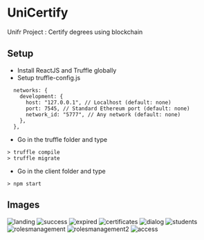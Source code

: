 # UniCertify

Unifr Project : Certify degrees using blockchain

## Setup

- Install ReactJS and Truffle globally
- Setup truffle-config.js
```
  networks: {
    development: {
      host: "127.0.0.1", // Localhost (default: none)
      port: 7545, // Standard Ethereum port (default: none)
      network_id: "5777", // Any network (default: none)
    },
  },
```
- Go in the truffle folder and type
```
> truffle compile
> truffle migrate
```
- Go in the client folder and type
```
> npm start
```

## Images 
![landing](https://user-images.githubusercontent.com/15364111/170499818-4be4efed-d15c-4807-9082-a2e8589a3c3c.png)
![success](https://user-images.githubusercontent.com/15364111/170499811-a30c165a-02a2-49e0-9d53-85758aca3310.png)
![expired](https://user-images.githubusercontent.com/15364111/170499817-4c21722d-4480-43f9-9c6b-55217d0e0325.png)
![certificates](https://user-images.githubusercontent.com/15364111/170499814-03d1d4d1-6a6b-4101-a8fa-5213eb79808a.png)
![dialog](https://user-images.githubusercontent.com/15364111/170499815-7df7fe91-f34e-4c45-a40a-61eeed31f23a.png)
![students](https://user-images.githubusercontent.com/15364111/170499807-5d2fc760-7f53-4daf-8248-2a742a5fbd34.png)
![rolesmanagement](https://user-images.githubusercontent.com/15364111/170499822-2a058916-bf48-4000-a27b-033a09b5db33.png)
![rolesmanagement2](https://user-images.githubusercontent.com/15364111/170499825-4a35ac0a-e27b-468d-a81b-1006b4b17372.png)
![access](https://user-images.githubusercontent.com/15364111/170515873-62d9a080-dce1-4dc8-b682-afe5598992ab.png)

